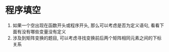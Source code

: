 # 程序填空

1. 如果一个空出现在函数开头或程序开头, 那么可以考虑是否为定义语句, 看看下面有没有哪些变量没有定义
2. 涉及到矩阵变换的题目, 可以考虑寻找变换前后两个矩阵相同元素之间的下标关系


